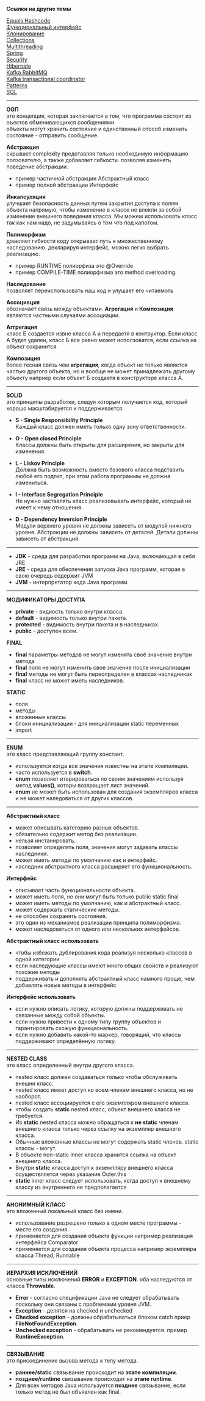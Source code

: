 
**Ссылки на другие темы**

[Equals Hashcode](equals-hashcode.md)\
[Функциональный интерфейс](functional-interfaces.md)\
[Клонирование](сlonning.md)\
[Collections](collections.md)\
[Multithreading](multithreding.md)\
[Spring](spring.md)\
[Security](security.md)\
[Hibernate](hibernate.md)\
[Kafka RabbitMQ](rabbitMQ.md)\
[Kafka transactional coordinator](../kafka/kafka-transactional-coordintor.md)\
[Patterns](../patterns/patterns.md)\
[SQL](../SQL-examples.sql)

---

**ООП**\
это концепция, которая заключается в том, что программа состоит из оъектов обменивающихся сообщениями.\
объекты могут хранить состояние и единственный способ изменить состояние - отправить сообщение.
 
**Абстракция**\
скрывает complexity предотавляя только необходимую информацию ползователю, а также добавляет гибкости. позволяя изменять поведение абстракции.
- пример частичной абстракции Абстрактный класс  
- пример полной абстракции Интерфейс
 

**Инкапсуляция**\
улучшает безопасность данных путем закрытия доступа к полям объекта напрямую, чтобы изменение в классе не влекли за собой изменение внешнего поведения класса. Мы можем использовать класс так как нам надо, не задумываясь о том что под капотом.

 
**Полиморфизм**\
доавляет гибкости коду открывает путь к множественному наследованию. декларируя интерфейс, можно легко выбрать реализацию.
- пример RUNTIME полиорфиза это @Override 
- пример COMPILE-TIME полиорфизма это method overloading.

**Наследование**\
позволяет переиспользовать наш код и улушает его читаемоть
 
**Ассоциация**\
обозначает связь между объектами. **Агрегация** и **Композиция** являются частными случаями ассоциации.

**Аггрегация**\
класс Б создается извне класса А и передаетя в контруктор. 
Если класс А будет удален, класс Б все равно может исползоватся, если ссылка на объект сохранится.

**Композиция**\
более тесная связь чем **агрегация**, когда объект не только является частью другого объекта, но и вообще не может принадлежать другому объекту наприер если объект Б создаетя в конструкторе класса А.

---

**SOLID**\
это принципы разработки, следуя которым получается код, который хорошо масштабируется и поддерживается.

- **S - Single Responsibility Principle**\
Каждый класс должен иметь только одну зону ответственности.


- **O - Open closed Principle**\
Классы должны быть открыты для расширения, но закрыты для изменения.


- **L - Liskov Principle**\
Должна быть возможность вместо базового класса подставить любой его подтип, при этом работа программы не должна измениться.


- **I - Interface Segregation Principle**\
Не нужно заставлять класс реализовывать интерфейс, который не имеет к нему отношения.


- **D - Dependency Inversion Principle**\
Модули верхнего уровня не должны зависеть от модулей нижнего уровня. Абстракции не должны зависеть от деталей. Детали должны зависеть от абстракций.

---

- **JDK** - среда для разработки программ на Java, включающая в себя JRE
- **JRE** - среда для обеспечения запуска Java программ, которая в свою очередь содержит JVM
- **JVM** - интерпретатор кода Java программ.

---

**МОДИФИКАТОРЫ ДОСТУПА**
- **private** - видиость только внутри класса.
- **default** - видимость только внутри пакета.
- **protected** - видимость внутри пакета и в наследниках.
- **public** - доступен всем.

**FINAL**
- **final** параметры методов не могут изменять своё значение внутри метода
- **final** поля не могут изменить свое значение после инициализации
- **final** методы не могут быть переопределен в классах наследниках
- **final** класс не может иметь наследников.

**STATIC**
- поля
- методы
- вложенные классы
- блоки инициализации - для инициализации static переменных
- import

---

**ENUM**\
это класс представляющий группу констант.
- используется когда все значения известны на этапе компиляции.
- часто используется в **switch**.
- **enum** позволяет итерироваться по своим значениям используя метод **values()**, которы возвращает лист значений.
- **enum** не может быть использован для создания экземпляров класса и не может наледоваться от других классов.

---

**Абстрактный класс**
- может описывать категорию разных объектов.
- обязательно содержит метод без реализации.
- нельзя инстанировать.
- позволяет определять поля, значения могут задавать классы наследники.
- может иметь методы по умолчанию как и интерфейс.
- наследник абстрактного класса расширяет его функциональность.

**Интерфейс**
- описывает часть функциональности объекта.
- может иметь поля, но они могут быть только public static final
- может иметь методы по умолчанию, как и абстрактный класс.
- может содержать статические методы.
- не способен сохранять состояния.
- это один из механизмов реализации принципа полиморфизма.
- может наследоваться от одного или нескольких интерфейсов.

**Абстрактный класс использовать**
- чтобы избежать дублирования кода реализуя несколько классов в одной категории
- если наследующие классы имеют много общих свойств и реализуют похожие методы
- поддерживать и дополнять абстрактный класс намного проще, чем добавлять новые методы в интерфейс

**Интерфейс использовать**
- если нужно описать логику, которую должны поддерживать не связанные между собой объекты.
- если нужно привести к одному типу группу объектов и гарантировать схожую функциональность.
- если нужно добавить какой-то маркер, говорящий, что классы поддерживают определённую логику.

---

**NESTED CLASS**\
это класс определенный внутри другого класса.
- nested класс должен создаваться только чтобы обслуживать внешни класс.
- nested класс имеет доступ ко всем членам внешнего класса, но не наоборот.
- nested класс ассоциируется с его экземпляром внешнего класса.
- чтобы создать **static** nested класс, объект внешнего класса не требуется.
- Из **static** nested класса можно обращаться к **не static** членам внешнего класса только через ссылку на экземпляр внешнего класса.
- Обычные вложенные классы не могут содержать static членов. static классы - могут.
- В объекте non-static inner класса хранится ссылка на объект внешнего класса. 
- Внутри **static** класса доступ к экземпляру внешнего класса осуществляется через указание Outer.this
- **static** inner класс следует использовать, когда доступ к внешнему классу из внутреннего не предполагается

---

**АНОНИМНЫЙ КЛАСС**\
это вложенный локальный класс без имени.
- использование разрешено только в одном месте программы - месте его создания.
- применяется для создания объекта функции например реализация интерфейса Comparator
- применяется для создания объекта процесса например экземпляра класса Thread, Runnable

---

**ИЕРАРХИЯ ИСКЛЮЧЕНИЙ**\
основные типы исключений **ERROR** и **EXCEPTION**. оба наследуются от класса **Throwable**.
- **Error** - согласно спецификации Java не следует обрабатывать поскольку они связаны с проблемами уровня JVM.
- **Exception** - делятся на checked и unchecked
- **Checked exception** - должны обрабатываться блоком catch приер **FileNotFoundException**.
- **Unchecked exception** - обрабатывать не рекомендуется. пример **RuntimeException**.

---

**СВЯЗЫВАНИЕ**\
это присоединение вызова метода к телу метода.
- **раннее/static** связывание происходит на **этапе компиляции**.
- **позднее/runtime** связывание происходит на **этапе runtime**.
- Для всех методов Java используется **позднее** связывание, если только метод не был объявлен как final.
